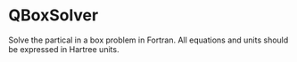 # QBoxSolver

Solve the partical in a box problem in Fortran. All equations and units
should be expressed in Hartree units.
